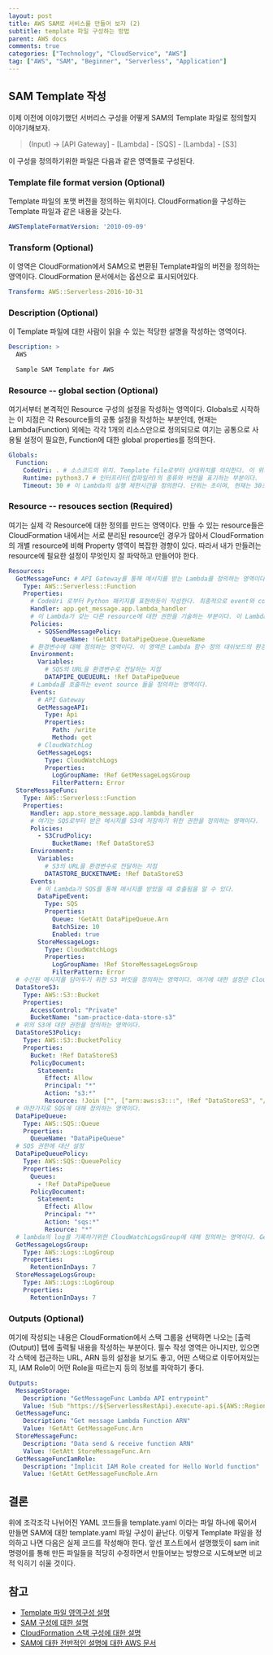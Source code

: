 ```yaml
---
layout: post
title: AWS SAM로 서비스를 만들어 보자 (2)
subtitle: template 파일 구성하는 방법
parent: AWS docs
comments: true
categories: ["Technology", "CloudService", "AWS"]
tag: ["AWS", "SAM", "Beginner", "Serverless", "Application"]
---
```


## SAM Template 작성

이제 이전에 이야기했던 서버리스 구성을 어떻게 SAM의 Template 파일로 정의할지 이야기해보자.

> (Input) -> [API Gateway] - [Lambda] - [SQS] - [Lambda] - [S3]

이 구성을 정의하기위한 파일은 다음과 같은 영역들로 구성된다.

### Template file format version (Optional)

Template 파일의 포맷 버전을 정의하는 위치이다. CloudFormation을 구성하는 Template 파일과 같은 내용을 갖는다.

```YAML
AWSTemplateFormatVersion: '2010-09-09'
```

### Transform (Optional)

이 영역은 CloudFormation에서 SAM으로 변환된 Template파일의 버전을 정의하는 영역이다. CloudFormation 문서에서는 옵션으로 표시되어있다.

```YAML
Transform: AWS::Serverless-2016-10-31
```

### Description (Optional)

이 Template 파일에 대한 사람이 읽을 수 있는 적당한 설명을 작성하는 영역이다.

```YAML
Description: >
  AWS 
  
  Sample SAM Template for AWS
```

### Resource -- global section (Optional)

여기서부터 본격적인 Resource 구성의 설정을 작성하는 영역이다. Globals로 시작하는 이 지점은 각 Resource들의 공통 설정을 작성하는 부분인데, 현재는 Lambda(Function) 외에는 각각 1개의 리소스만으로 정의되므로 여기는 공통으로 사용될 설정이 필요한, Function에 대한 global properties를 정의한다.

```YAML
Globals:
  Function:
    CodeUri: . # 소스코드의 위치. Template file로부터 상대위치를 의미한다. 이 위치에 requirements.txt파일이 있어야 한다.
    Runtime: python3.7 # 인터프리터(컴파일러)의 종류와 버전을 표기하는 부분이다.
    Timeout: 30 # 이 Lambda의 실행 제한시간을 정의한다. 단위는 초이며, 현재는 30초이상 실행되면 타임앋웃이 걸린다.
```

### Resource -- resouces section (Required)

여기는 실제 각 Resource에 대한 정의를 만드는 영역이다. 만들 수 있는 resource들은 CloudFormation 내에서는 서로 분리된 resource인 경우가 많아서 CloudFormation의 개별 resource에 비해 Property 영역이 복잡한 경향이 있다. 따라서 내가 만들려는 resource에 필요한 설정이 무엇인지 잘 파악하고 만들어야 한다.

```YAML
Resources:
  GetMessageFunc: # API Gateway를 통해 메시지를 받는 Lambda를 정의하는 영역이다.
    Type: AWS::Serverless::Function 
    Properties:
      # CodeUri 로부터 Python 패키지를 표현하듯이 작성한다. 최종적으로 event와 context를 파라미터로 받는 함수가 Lambda의 실행함수가 되는데, 여기서는 아래와 같다.
      Handler: app.get_message.app.lambda_handler 
      # 이 Lambda가 갖는 다른 resource에 대한 권한을 기술하는 부분이다. 이 Lambda는 API로부터 값을 받아 SQS로 전달하는 역할만 하므로, SQSSendMessage에 대한 권한만 갖는다. 
      Policies:
        - SQSSendMessagePolicy:
            QueueName: !GetAtt DataPipeQueue.QueueName
      # 환경변수에 대해 정의하는 영역이다. 이 영역은 Lambda 함수 정의 대쉬보드의 환경변수 영역과 같다.
      Environment:
        Variables:
          # SQS의 URL을 환경변수로 전달하는 지점
          DATAPIPE_QUEUEURL: !Ref DataPipeQueue
      # Lambda를 호출하는 event source 들을 정의하는 영역이다. 
      Events:
        # API Gateway
        GetMessageAPI:
          Type: Api 
          Properties:
            Path: /write
            Method: get
        # CloudWatchLog
        GetMessageLogs:
          Type: CloudWatchLogs
          Properties:
            LogGroupName: !Ref GetMessageLogsGroup
            FilterPattern: Error
  StoreMessageFunc:
    Type: AWS::Serverless::Function
    Properties:
      Handler: app.store_message.app.lambda_handler
      # 여기는 SQS로부터 받은 메시지를 S3에 저장하기 위한 권한을 정의하는 영역이다.
      Policies:
        - S3CrudPolicy:
            BucketName: !Ref DataStoreS3
      Environment:
        Variables:
          # S3의 URL을 환경변수로 전달하는 지점
          DATASTORE_BUCKETNAME: !Ref DataStoreS3
      Events:
        # 이 Lambda가 SQS를 통해 메시지를 받았을 때 호출됨을 알 수 있다.
        DataPipeEvent:
          Type: SQS
          Properties:
            Queue: !GetAtt DataPipeQueue.Arn
            BatchSize: 10
            Enabled: true
        StoreMessageLogs:
          Type: CloudWatchLogs
          Properties:
            LogGroupName: !Ref StoreMessageLogsGroup
            FilterPattern: Error
  # 수신된 메시지를 담아두기 위한 S3 버킷을 정의하는 영역이다. 여기에 대한 설정은 CloudFormation을 따른다.
  DataStoreS3:
    Type: AWS::S3::Bucket
    Properties:
      AccessControl: "Private"
      BucketName: "sam-practice-data-store-s3"
  # 위의 S3에 대한 권한을 정의하는 영역이다.
  DataStoreS3Policy:
    Type: AWS::S3::BucketPolicy
    Properties:
      Bucket: !Ref DataStoreS3
      PolicyDocument:
        Statement:
          Effect: Allow
          Principal: "*"
          Action: "s3:*"
          Resource: !Join ["", ["arn:aws:s3:::", !Ref "DataStoreS3", "/*"]]
  # 마찬가지로 SQS에 대해 정의하는 영역이다.
  DataPipeQueue:
    Type: AWS::SQS::Queue
    Properties:
      QueueName: "DataPipeQueue"
  # SQS 권한에 대산 설정
  DataPipeQueuePolicy:
    Type: AWS::SQS::QueuePolicy
    Properties:
      Queues:
        - !Ref DataPipeQueue
      PolicyDocument:
        Statement:
          Effect: Allow
          Principal: "*"
          Action: "sqs:*"
          Resource: "*"
  # lambda의 log를 기록하기위한 CloudWatchLogsGroup에 대해 정의하는 영역이다. GetMessageFunc와 StoreMessageFunc를 각각 따로 정의했다.
  GetMessageLogsGroup:
    Type: AWS::Logs::LogGroup
    Properties:
      RetentionInDays: 7
  StoreMessageLogsGroup:
    Type: AWS::Logs::LogGroup
    Properties:
      RetentionInDays: 7
```

### Outputs (Optional)

여기에 작성되는 내용은 CloudFormation에서 스택 그룹을 선택하면 나오는 [출력(Output)] 탭에 출력될 내용을 작성하는 부분이다. 필수 작성 영역은 아니지만, 있으면 각 스택에 접근하는 URL, ARN 등의 설정을 보기도 좋고, 어떤 스택으로 이루어져있는지, IAM Role이 어떤 Role을 따르는지 등의 정보를 파악하기 좋다.

```YAML
Outputs:
  MessageStorage:
    Description: "GetMessageFunc Lambda API entrypoint"
    Value: !Sub "https://${ServerlessRestApi}.execute-api.${AWS::Region}.amazonaws.com/Prod/write/"
  GetMessageFunc:
    Description: "Get message Lambda Function ARN"
    Value: !GetAtt GetMessageFunc.Arn
  StoreMessageFunc:
    Description: "Data send & receive function ARN"
    Value: !GetAtt StoreMessageFunc.Arn
  GetMessageFuncIamRole:
    Description: "Implicit IAM Role created for Hello World function"
    Value: !GetAtt GetMessageFuncRole.Arn
```

## 결론

위에 조각조각 나뉘어진 YAML 코드들을 template.yaml 이라는 파일 하나에 묶어서 만들면 SAM에 대한 template.yaml 파일 구성이 끝난다. 이렇게 Template 파일을 정의하고 나면 다음은 실제 코드를 작성해야 한다. 앞선 포스트에서 설명했듯이 sam init 명령어를 통해 만든 파일들을 적당히 수정하면서 만들어보는 방향으로 시도해보면 비교적 익히기 쉬울 것이다.

## 참고

* [Template 파일 영역구성 설명](https://docs.aws.amazon.com/AWSCloudFormation/latest/UserGuide/template-anatomy.html)
* [SAM 구성에 대한 설명](https://github.com/awslabs/serverless-application-model/blob/master/versions/2016-10-31.md)
* [CloudFormation 스택 구성에 대한 설명](https://docs.aws.amazon.com/AWSCloudFormation/latest/UserGuide/aws-template-resource-type-ref.html)
* [SAM에 대한 전반적인 설명에 대한 AWS 문서](https://docs.aws.amazon.com/serverless-application-model/latest/developerguide/what-is-sam.html)

